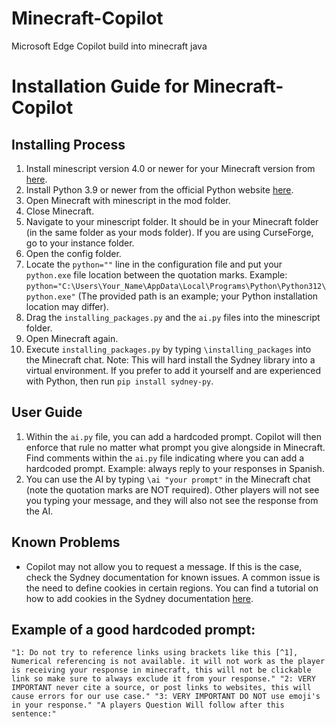 # Minecraft-Copilot
Microsoft Edge Copilot build into minecraft java

# Installation Guide for Minecraft-Copilot

## Installing Process

1. Install minescript version 4.0 or newer for your Minecraft version from [here](https://modrinth.com/mod/minescript).
2. Install Python 3.9 or newer from the official Python website [here](https://www.python.org/downloads/).
3. Open Minecraft with minescript in the mod folder.
4. Close Minecraft.
5. Navigate to your minescript folder. It should be in your Minecraft folder (in the same folder as your mods folder). If you are using CurseForge, go to your instance folder.
6. Open the config folder.
7. Locate the `python=""` line in the configuration file and put your `python.exe` file location between the quotation marks. Example: `python="C:\Users\Your_Name\AppData\Local\Programs\Python\Python312\python.exe"` (The provided path is an example; your Python installation location may differ).
8. Drag the `installing_packages.py` and the `ai.py` files into the minescript folder.
9. Open Minecraft again.
10. Execute `installing_packages.py` by typing `\installing_packages` into the Minecraft chat. Note: This will hard install the Sydney library into a virtual environment. If you prefer to add it yourself and are experienced with Python, then run `pip install sydney-py`.

## User Guide

1. Within the `ai.py` file, you can add a hardcoded prompt. Copilot will then enforce that rule no matter what prompt you give alongside in Minecraft. Find comments within the `ai.py` file indicating where you can add a hardcoded prompt. Example: always reply to your responses in Spanish.
2. You can use the AI by typing `\ai "your prompt"` in the Minecraft chat (note the quotation marks are NOT required). Other players will not see you typing your message, and they will also not see the response from the AI.

## Known Problems

- Copilot may not allow you to request a message. If this is the case, check the Sydney documentation for known issues. A common issue is the need to define cookies in certain regions. You can find a tutorial on how to add cookies in the Sydney documentation [here](https://github.com/vsakkas/sydney.py).

## Example of a good hardcoded prompt:
`"1: Do not try to reference links using brackets like this [^1], Numerical referencing is not available. it will not work as the player is receiving your response in minecraft, this will not be clickable link so make sure to always exclude it from your response."
"2: VERY IMPORTANT never cite a source, or post links to websites, this will cause errors for our use case."
"3: VERY IMPORTANT DO NOT use emoji's in your response."
"A players Question Will follow after this sentence:"`
